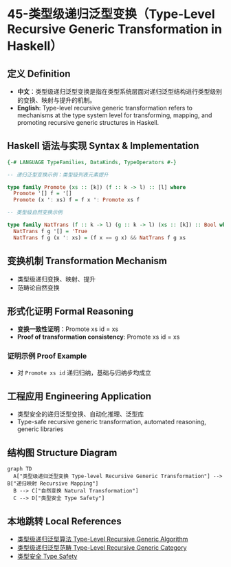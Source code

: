 # 45-类型级递归泛型变换（Type-Level Recursive Generic Transformation in Haskell）

## 定义 Definition

- **中文**：类型级递归泛型变换是指在类型系统层面对递归泛型结构进行类型级别的变换、映射与提升的机制。
- **English**: Type-level recursive generic transformation refers to mechanisms at the type system level for transforming, mapping, and promoting recursive generic structures in Haskell.

## Haskell 语法与实现 Syntax & Implementation

```haskell
{-# LANGUAGE TypeFamilies, DataKinds, TypeOperators #-}

-- 递归泛型变换示例：类型级列表元素提升

type family Promote (xs :: [k]) (f :: k -> l) :: [l] where
  Promote '[] f = '[]
  Promote (x ': xs) f = f x ': Promote xs f

-- 类型级自然变换示例

type family NatTrans (f :: k -> l) (g :: k -> l) (xs :: [k]) :: Bool where
  NatTrans f g '[] = 'True
  NatTrans f g (x ': xs) = (f x == g x) && NatTrans f g xs
```

## 变换机制 Transformation Mechanism

- 类型级递归变换、映射、提升
- 范畴论自然变换

## 形式化证明 Formal Reasoning

- **变换一致性证明**：Promote xs id = xs
- **Proof of transformation consistency**: Promote xs id = xs

### 证明示例 Proof Example

- 对 `Promote xs id` 递归归纳，基础与归纳步均成立

## 工程应用 Engineering Application

- 类型安全的递归泛型变换、自动化推理、泛型库
- Type-safe recursive generic transformation, automated reasoning, generic libraries

## 结构图 Structure Diagram

```mermaid
graph TD
  A["类型级递归泛型变换 Type-level Recursive Generic Transformation"] --> B["递归映射 Recursive Mapping"]
  B --> C["自然变换 Natural Transformation"]
  C --> D["类型安全 Type Safety"]
```

## 本地跳转 Local References

- [类型级递归泛型算法 Type-Level Recursive Generic Algorithm](../72-Type-Level-Recursive-Generic-Algorithm/01-Type-Level-Recursive-Generic-Algorithm-in-Haskell.md)
- [类型级递归泛型范畴 Type-Level Recursive Generic Category](../81-Type-Level-Recursive-Generic-Category/01-Type-Level-Recursive-Generic-Category-in-Haskell.md)
- [类型安全 Type Safety](../14-Type-Safety/01-Type-Safety-in-Haskell.md)
